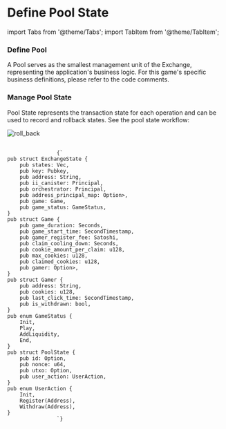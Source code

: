 # Define Pool State

import Tabs from '@theme/Tabs';
import TabItem from '@theme/TabItem';

<div style={{ display: 'flex', gap: '20px' }}>
  <div style={{ flex: '1 0 50%' }}>
    <h3>Define Pool</h3>
    <p>A Pool serves as the smallest management unit of the Exchange, representing the application's business logic. For this game's specific business definitions, please refer to the code comments.</p>
    <h3>Manage Pool State</h3>
    <p>Pool State represents the transaction state for each operation and can be used to record and rollback states. See the pool state workflow: </p>
    <img src="/img/roll_back.png" alt="roll_back" style={{width: '850px', height: 'auto'}} />
  </div>

  <div style={{ flex: 1 }}>
      <TabItem value="source" label="Source" default>
        <Tabs>
          <TabItem value="state" label="state.rs" default>
          <pre style={{
              backgroundColor: '#f5f5f5',
              padding: '1rem',
              borderRadius: '4px',
              overflowX: 'auto',
              fontFamily: 'monospace',
              fontSize: '14px',
              lineHeight: '1.5',
              margin: '0'
            }}>
              <code>
                {`
pub struct ExchangeState {
    pub states: Vec<PoolState>,
    pub key: Pubkey,
    pub address: String,
    pub ii_canister: Principal,
    pub orchestrator: Principal,
    pub address_principal_map: Option<BTreeMap<Principal, Address>>,
    pub game: Game,
    pub game_status: GameStatus,
}
pub struct Game {
    pub game_duration: Seconds,
    pub game_start_time: SecondTimestamp,
    pub gamer_register_fee: Satoshi,
    pub claim_cooling_down: Seconds,
    pub cookie_amount_per_claim: u128,
    pub max_cookies: u128,
    pub claimed_cookies: u128,
    pub gamer: Option<BTreeMap<Address, Gamer>>,
}
pub struct Gamer {
    pub address: String,
    pub cookies: u128,
    pub last_click_time: SecondTimestamp,
    pub is_withdrawn: bool,
}
pub enum GameStatus {
    Init,
    Play,
    AddLiquidity,
    End,
}
pub struct PoolState {
    pub id: Option<Txid>,
    pub nonce: u64,
    pub utxo: Option<Utxo>,
    pub user_action: UserAction,
}
pub enum UserAction {
    Init,
    Register(Address),
    Withdraw(Address),
}
                `}
              </code>
            </pre>
          </TabItem>
        </Tabs>
      </TabItem>
  </div>
</div>